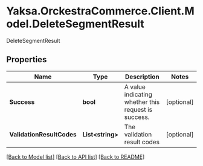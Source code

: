# Yaksa.OrckestraCommerce.Client.Model.DeleteSegmentResult
DeleteSegmentResult

## Properties

Name | Type | Description | Notes
------------ | ------------- | ------------- | -------------
**Success** | **bool** | A value indicating whether this request is success. | [optional] 
**ValidationResultCodes** | **List&lt;string&gt;** | The validation result codes | [optional] 

[[Back to Model list]](../README.md#documentation-for-models) [[Back to API list]](../README.md#documentation-for-api-endpoints) [[Back to README]](../README.md)

